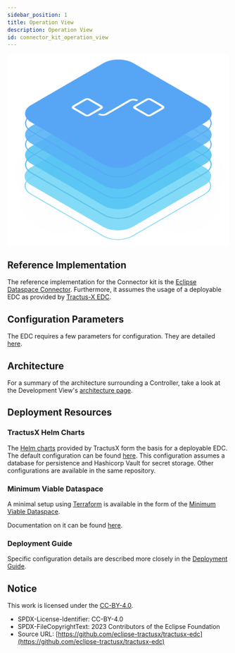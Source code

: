 ```yaml
---
sidebar_position: 1
title: Operation View
description: Operation View
id: connector_kit_operation_view
---
```


![Connector kit banner](/img/kit-icons/connector-kit-icon.svg)

## Reference Implementation

The reference implementation for the Connector kit is the  [Eclipse Dataspace Connector](https://github.com/eclipse-edc/Connector).
Furthermore, it assumes the usage of a deployable EDC as provided by [Tractus-X EDC](https://github.com/eclipse-tractusx/tractusx-edc).

## Configuration Parameters

The EDC requires a few parameters for configuration.
They are detailed [here](https://github.com/eclipse-tractusx/tractusx-edc/tree/main/charts/tractusx-connector#configure-the-chart).

## Architecture

For a summary of the architecture surrounding a Controller, take a look at the Development View's [architecture page](../Development%20View/architecture.md).

## Deployment Resources

### TractusX Helm Charts

The [Helm charts](https://helm.sh/docs/) provided by TractusX form the basis for a deployable EDC.
The default configuration can be found [here](https://github.com/eclipse-tractusx/tractusx-edc/blob/main/charts/README.md).
This configuration assumes a database for persistence and Hashicorp Vault for secret storage.
Other configurations are available in the same repository.

### Minimum Viable Dataspace

A minimal setup using [Terraform](https://developer.hashicorp.com/terraform) is available in the form of the
[Minimum Viable Dataspace](https://github.com/eclipse-edc/MinimumViableDataspace).

Documentation on it can be found [here](https://eclipse-edc.github.io/docs/#/submodule/MinimumViableDataspace/).

### Deployment Guide

Specific configuration details are described more closely in the
[Deployment Guide](https://eclipse-tractusx.github.io/docs/tutorials/e2e/connect/deployComponents/).

## Notice

This work is licensed under the [CC-BY-4.0](https://creativecommons.org/licenses/by/4.0/legalcode).

- SPDX-License-Identifier: CC-BY-4.0
- SPDX-FileCopyrightText: 2023 Contributors of the Eclipse Foundation
- Source URL: [https://github.com/eclipse-tractusx/tractusx-edc](https://github.com/eclipse-tractusx/tractusx-edc)
